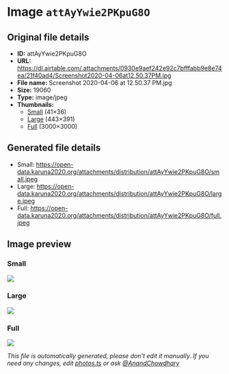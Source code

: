 # Image `attAyYwie2PKpuG8O`

## Original file details

- **ID:** attAyYwie2PKpuG8O
- **URL:** https://dl.airtable.com/.attachments/0930e9aef242e92c7bfffabb9e8e74ea/21f40ad4/Screenshot2020-04-06at12.50.37PM.jpg
- **File name:** Screenshot 2020-04-06 at 12.50.37 PM.jpg
- **Size:** 19060
- **Type:** image/jpeg
- **Thumbnails:**
  - [Small](https://dl.airtable.com/.attachmentThumbnails/315642bc133d9fcf67dc2ad64a2afd8f/2eb9e8b8) (41×36)
  - [Large](https://dl.airtable.com/.attachmentThumbnails/363ed7714b57f2de605d4c121c1dc938/187b60f7) (443×391)
  - [Full](https://dl.airtable.com/.attachmentThumbnails/a5bb45d623ddc4ae353b1101b27e5a15/053878d3) (3000×3000)

## Generated file details

- Small: https://open-data.karuna2020.org/attachments/distribution/attAyYwie2PKpuG8O/small.jpeg
- Large: https://open-data.karuna2020.org/attachments/distribution/attAyYwie2PKpuG8O/large.jpeg
- Full: https://open-data.karuna2020.org/attachments/distribution/attAyYwie2PKpuG8O/full.jpeg

## Image preview

### Small

![](https://open-data.karuna2020.org/attachments/distribution/attAyYwie2PKpuG8O/small.jpeg)

### Large

![](https://open-data.karuna2020.org/attachments/distribution/attAyYwie2PKpuG8O/large.jpeg)

### Full

![](https://open-data.karuna2020.org/attachments/distribution/attAyYwie2PKpuG8O/full.jpeg)

_This file is automatically generated, please don't edit it manually. If you need any changes, edit [photos.ts](/photos.ts) or ask [@AnandChowdhary](https://github.com/AnandChowdhary)_

